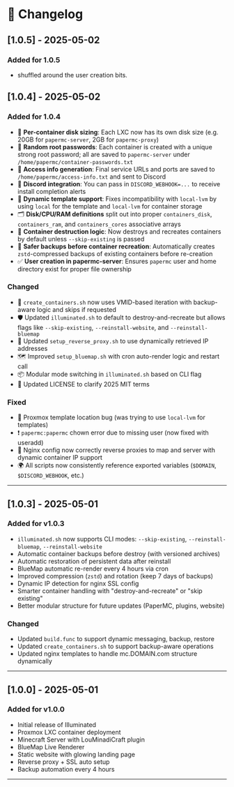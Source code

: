 # 📜 Changelog

## [1.0.5] - 2025-05-02

### Added for 1.0.5

- shuffled around the user creation bits.

## [1.0.4] - 2025-05-02

### Added for 1.0.4

- 🧠 **Per-container disk sizing**: Each LXC now has its own disk size (e.g. 20GB for `papermc-server`, 2GB for `papermc-proxy`)
- 🔐 **Random root passwords**: Each container is created with a unique strong root password; all are saved to `papermc-server` under `/home/papermc/container-passwords.txt`
- 📄 **Access info generation**: Final service URLs and ports are saved to `/home/papermc/access-info.txt` and sent to Discord
- 💬 **Discord integration**: You can pass in `DISCORD_WEBHOOK=...` to receive install completion alerts
- 🧠 **Dynamic template support**: Fixes incompatibility with `local-lvm` by using `local` for the template and `local-lvm` for container storage
- 🗂️ **Disk/CPU/RAM definitions** split out into proper `containers_disk`, `containers_ram`, and `containers_cores` associative arrays
- 🚮 **Container destruction logic**: Now destroys and recreates containers by default unless `--skip-existing` is passed
- 🧼 **Safer backups before container recreation**: Automatically creates `zstd`-compressed backups of existing containers before re-creation
- ✅ **User creation in papermc-server**: Ensures `papermc` user and home directory exist for proper file ownership

### Changed

- 🔀 `create_containers.sh` now uses VMID-based iteration with backup-aware logic and skips if requested
- 🛡️ Updated `illuminated.sh` to default to destroy-and-recreate but allows flags like `--skip-existing`, `--reinstall-website`, and `--reinstall-bluemap`
- 🔄 Updated `setup_reverse_proxy.sh` to use dynamically retrieved IP addresses
- 🗺️ Improved `setup_bluemap.sh` with cron auto-render logic and restart call
- 📦 Modular mode switching in `illuminated.sh` based on CLI flag
- 📜 Updated LICENSE to clarify 2025 MIT terms

### Fixed

- 🧱 Proxmox template location bug (was trying to use `local-lvm` for templates)
- ❗ `papermc:papermc` chown error due to missing user (now fixed with useradd)
- 🔗 Nginx config now correctly reverse proxies to map and server with dynamic container IP support
- 🌍 All scripts now consistently reference exported variables (`$DOMAIN`, `$DISCORD_WEBHOOK`, etc.)

---

## [1.0.3] - 2025-05-01

### Added for v1.0.3

- `illuminated.sh` now supports CLI modes: `--skip-existing`, `--reinstall-bluemap`, `--reinstall-website`
- Automatic container backups before destroy (with versioned archives)
- Automatic restoration of persistent data after reinstall
- BlueMap automatic re-render every 4 hours via cron
- Improved compression (`zstd`) and rotation (keep 7 days of backups)
- Dynamic IP detection for nginx SSL config
- Smarter container handling with "destroy-and-recreate" or "skip existing"
- Better modular structure for future updates (PaperMC, plugins, website)

### Changed

- Updated `build.func` to support dynamic messaging, backup, restore
- Updated `create_containers.sh` to support backup-aware operations
- Updated nginx templates to handle mc.DOMAIN.com structure dynamically

---

## [1.0.0] - 2025-05-01

### Added for v1.0.0

- Initial release of Illuminated
- Proxmox LXC container deployment
- Minecraft Server with LouMinadiCraft plugin
- BlueMap Live Renderer
- Static website with glowing landing page
- Reverse proxy + SSL auto setup
- Backup automation every 4 hours

---
